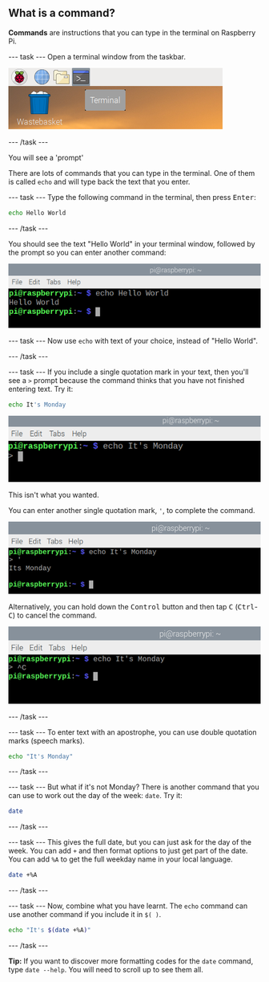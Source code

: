 ## What is a command?

**Commands** are instructions that you can type in the terminal on Raspberry Pi. 

--- task ---
Open a terminal window from the taskbar.

![terminal icon](images/command-terminal.png)

--- /task ---

You will see a 'prompt'

There are lots of commands that you can type in the terminal. One of them is called `echo` and will type back the text that you enter. 

--- task ---
Type the following command in the terminal, then press <kbd>Enter</kbd>:

```bash
echo Hello World
```
--- /task ---

You should see the text "Hello World" in your terminal window, followed by the prompt so you can enter another command:

![Echo output](images/command-hello-world-output.png)

--- task ---
Now use `echo` with text of your choice, instead of "Hello World". 

--- /task ---

--- task ---
If you include a single quotation mark in your text, then you'll see a `>` prompt because the command thinks that you have not finished entering text. Try it:

```bash
echo It's Monday
```

![prompt](images/command-prompt.png)

This isn't what you wanted.

You can enter another single quotation mark, `'`, to complete the command. 

![prompt](images/monday_apostophe.png)

Alternatively, you can hold down the <kbd>Control</kbd> button and then tap <kbd>C</kbd> (<kbd>Ctrl</kbd>-<kbd>C</kbd>) to cancel the command. 

![prompt](images/monday_controlC.png)

--- /task ---

--- task ---
To enter text with an apostrophe, you can use double quotation marks (speech marks).

```bash
echo "It's Monday"
```

--- /task ---

--- task ---
But what if it's not Monday? There is another command that you can use to work out the day of the week: `date`. Try it: 

```bash
date
```
--- /task ---

--- task ---
This gives the full date, but you can just ask for the day of the week. You can add `+` and then format options to just get part of the date. You can add `%A` to get the full weekday name in your local language.

```bash
date +%A
```
--- /task ---

--- task ---
Now, combine what you have learnt. The `echo` command can use another command if you include it in `$( )`. 

```bash
echo "It's $(date +%A)"
```
--- /task ---

**Tip:** If you want to discover more formatting codes for the `date` command, type `date --help`. You will need to scroll up to see them all.
